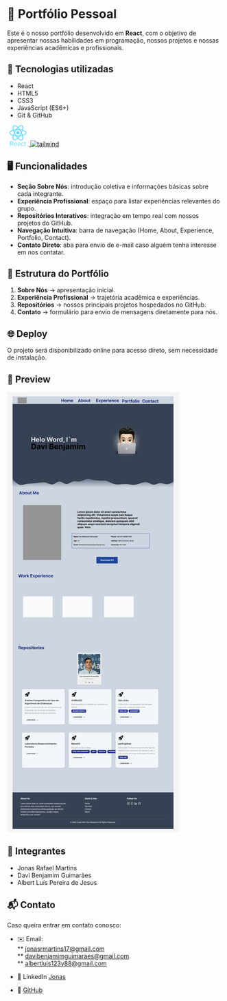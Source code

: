 # 📌 Portfólio Pessoal  

Este é o nosso portfólio desenvolvido em **React**, com o objetivo de apresentar nossas habilidades em programação, nossos projetos e nossas experiências acadêmicas e profissionais.  

## 🚀 Tecnologias utilizadas  
- React  
- HTML5  
- CSS3  
- JavaScript (ES6+)  
- Git & GitHub

<a href="https://reactjs.org/" target="_blank" rel="noreferrer"> <img src="https://raw.githubusercontent.com/devicons/devicon/master/icons/react/react-original-wordmark.svg" alt="react" width="50" height="50"/> </a> <a href="https://tailwindcss.com/" target="_blank" rel="noreferrer"> <img src="https://www.vectorlogo.zone/logos/tailwindcss/tailwindcss-icon.svg" alt="tailwind" width="50" height="50"/> </a> 


## 🖥️ Funcionalidades  
- **Seção Sobre Nós**: introdução coletiva e informações básicas sobre cada integrante.  
- **Experiência Profissional**: espaço para listar experiências relevantes do grupo.  
- **Repositórios Interativos**: integração em tempo real com nossos projetos do GitHub.  
- **Navegação Intuitiva**: barra de navegação (Home, About, Experience, Portfolio, Contact).  
- **Contato Direto**: aba para envio de e-mail caso alguém tenha interesse em nos contatar.  

## 📂 Estrutura do Portfólio  
1. **Sobre Nós** → apresentação inicial.  
2. **Experiência Profissional** → trajetória acadêmica e experiências.  
3. **Repositórios** → nossos principais projetos hospedados no GitHub.  
4. **Contato** → formulário para envio de mensagens diretamente para nós.  

## 🌐 Deploy  
O projeto será disponibilizado online para acesso direto, sem necessidade de instalação.   

## 📸 Preview  
<img src="image/wireframe.png" alt="wireframe do projeto"> 

## 👥 Integrantes  
- Jonas Rafael Martins 
- Davi Benjamim Guimarães
- Albert Luís Pereira de Jesus 

## 📬 Contato  
Caso queira entrar em contato conosco:  
- ✉️ Email:\
** [jonasrmartins17@gmail.com](mailto:jonasrmartins17@gmail.com)\
** [davibenjamimguimaraes@gmail.com](mailto:davibenjamimguimaraes@gmail.com)\
** [albertluis123y88@gmail.com](mailto:albertluis123y88@gmail.com)

- 🔗 LinkedIn
  [Jonas](https://www.linkedin.com/in/jonas-martins-158544178/)  
- 🐙 [GitHub](#)  

